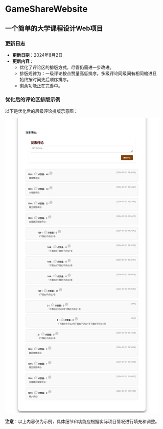 # GameShareWebsite
## 一个简单的大学课程设计Web项目

### 更新日志
- **更新日期**：2024年8月2日
- **更新内容**：
  - 优化了评论区的排版方式，尽管仍需进一步改进。
  - 排版规律为：一级评论按点赞量高低排序，多级评论同级间有相同缩进且始终按时间先后顺序排序。
  - 剩余功能正在完善中。

### 优化后的评论区排版示例
以下是优化后的层级评论排版示意图：

![层级评论区示意图](README_pictures/层级评论区示意图.png)



**注意**：以上内容仅为示例，具体细节和功能应根据实际项目情况进行填充和调整。